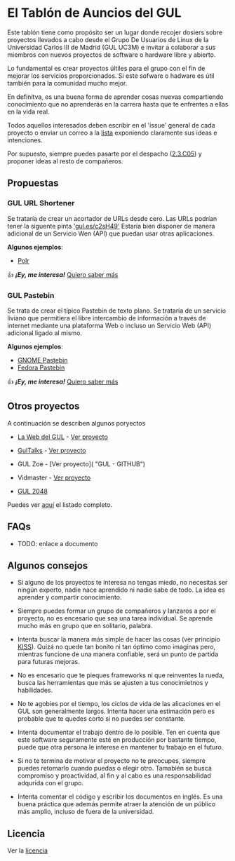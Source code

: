# El Tablón de Auncios del GUL

Este tablón tiene como propósito ser un lugar donde recojer dosiers sobre proyectos llevados
a cabo desde el Grupo De Usuarios de Linux de la Universidad Carlos III de Madrid (GUL UC3M) e invitar a colaborar a sus miembros con nuevos proyectos de software o hardware libre y abierto.

Lo fundamental es crear proyectos últiles para el grupo con el fin de mejorar los servicios proporcionados.
Si este sofware o hadware es útil también para la comunidad mucho mejor.

En definitva, es una buena forma de aprender cosas nuevas compartiendo conocimiento que no aprenderás en la carrera hasta que te enfrentes a ellas en la vida real.

Todos aquellos interesados deben escribir en el 'issue' general de cada proyecto o enviar un correo a la [lista](https://gul.uc3m.es/mailman/listinfo/gul)
exponiendo claramente sus ideas e intenciones.

Por supuesto, siempre puedes pasarte por el despacho ([2.3.C05](https://wiki.gul.es/doku.php?id=como_llegar)) y proponer ideas al resto de compañeros.

## Propuestas

### GUL URL Shortener

Se trataría de crear un acortador de URLs desde cero. Las URLs podrían tener la siguente pinta ['gul.es/c2sH49'](#)
Estaría bien disponer de manera adicional de un Servicio Wen (API) que puedan usar otras aplicaciones.

**Algunos ejemplos**:

* [Polr](https://project.polr.me "Polr")

:thumbsup: **_¡Ey, me interesa!_** [Quiero saber más](TODO)

### GUL Pastebin

Se trata de crear el típico Pastebin de texto plano. Se trataría de un servicio liviano que permitiera
el libre intercambio de información a través de internet mediante una plataforma Web o incluso un Servicio
Web (API) adicional ligado al mismo.

**Algunos ejemplos**:

* [GNOME Pastebin](https://paste.gnome.org/ "GNOME Pastebin")
* [Fedora Pastebin](https://paste.fedoraproject.org/ "Fedora Pastebin")

:thumbsup: **_¡Ey, me interesa!_** [Quiero saber más](TODO)

## Otros proyectos

A continuación se describen algunos poryectos

- [La Web del GUL](http://gul.es) - [Ver proyecto](https://github.com/guluc3m/gul-web "GUL - Github")

- [GulTalks](http://cursos.gul.es) - [Ver proyecto](https://github.com/guluc3m/gul-gultalks "GUL - Github")

- GUL Zoe - [Ver proyecto]( "GUL - GITHUB")

- Vidmaster - [Ver proyecto](http://github.com/guluc3m/vidmasterGUL" "GUL - Github")

- [GUL 2048](http://yagop.github.io/GUL2048/ "GUL 2048")

Puedes ver [aquí](https://github.com/guluc3m "GUL - Github") el listado completo.


## FAQs

* TODO: enlace a documento

## Algunos consejos

* Si alguno de los proyectos te interesa no tengas miedo, no necesitas ser ningún experto, nadie nace
aprendido ni nadie sabe de todo. La idea es aprender y compartir conocimiento.

* Siempre puedes formar un grupo de compañeros y lanzaros a por el proyecto, no es encesario que sea
una tarea individual. Se aprende mucho más en grupo que en solitario, palabra.

* Intenta buscar la manera más simple de hacer las cosas (ver principio [KISS](https://es.wikipedia.org/wiki/Principio_KISS)).
Quizá no quede tan bonito ni tan óptimo como imaginas pero, mientras funcione de una manera confiable, será un punto de partida para futuras mejoras.

* No es encesario que te pieques frameworks ni que reinventes la rueda, busca las herramientas que más
se ajusten a tus conocimietnos y habilidades.

* No te agobies por el tiempo, los ciclos de vida de las alicaciones en el GUL son generalmente largos.
Intenta hacer una estimación pero es probable que te quedes corto si no puedes ser constante.

* Intenta documentar el trabajo dentro de lo posible. Ten en cuenta que este software seguramente esté
en producción por bastante tiempo, puede que otra persona le interese en mantener tu trabajo en el futuro.

* Si no te termina de motivar el proyecto no te preocupes, siempre puedes retomarlo cuando puedas o elegir otro.
Tamabién se busca compromiso y proactividad, al fin y al cabo es una responsabilidad adqurida con el grupo.

* Intenta comentar el código y escribir los documentos en inglés. Es una buena práctica que además permite atraer la
atención de un público más amplio, incluso de fuera de la universidad.

## Licencia

Ver la [licencia](https://github.com/guluc3m/gbb/blob/master/LICENSE "LICENCIA")

